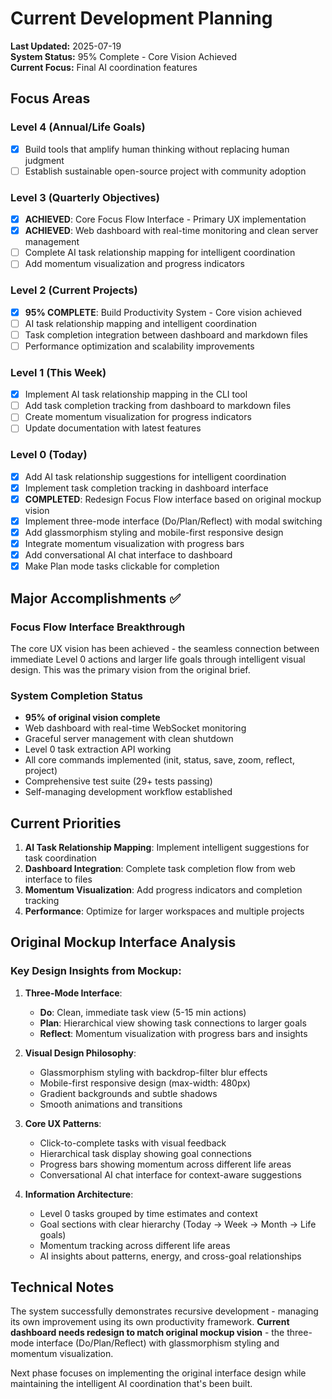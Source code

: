 # Current Development Planning

**Last Updated:** 2025-07-19  
**System Status:** 95% Complete - Core Vision Achieved  
**Current Focus:** Final AI coordination features

## Focus Areas

### Level 4 (Annual/Life Goals)
- [x] Build tools that amplify human thinking without replacing human judgment
- [ ] Establish sustainable open-source project with community adoption

### Level 3 (Quarterly Objectives)  
- [x] **ACHIEVED**: Core Focus Flow Interface - Primary UX implementation
- [x] **ACHIEVED**: Web dashboard with real-time monitoring and clean server management
- [ ] Complete AI task relationship mapping for intelligent coordination
- [ ] Add momentum visualization and progress indicators

### Level 2 (Current Projects)
- [x] **95% COMPLETE**: Build Productivity System - Core vision achieved
- [ ] AI task relationship mapping and intelligent coordination
- [ ] Task completion integration between dashboard and markdown files
- [ ] Performance optimization and scalability improvements

### Level 1 (This Week)
- [x] Implement AI task relationship mapping in the CLI tool
- [ ] Add task completion tracking from dashboard to markdown files
- [ ] Create momentum visualization for progress indicators
- [ ] Update documentation with latest features

### Level 0 (Today)
- [x] Add AI task relationship suggestions for intelligent coordination
- [x] Implement task completion tracking in dashboard interface  
- [x] **COMPLETED**: Redesign Focus Flow interface based on original mockup vision
- [x] Implement three-mode interface (Do/Plan/Reflect) with modal switching
- [x] Add glassmorphism styling and mobile-first responsive design
- [x] Integrate momentum visualization with progress bars
- [x] Add conversational AI chat interface to dashboard
- [x] Make Plan mode tasks clickable for completion

## Major Accomplishments ✅

### Focus Flow Interface Breakthrough
The core UX vision has been achieved - the seamless connection between immediate Level 0 actions and larger life goals through intelligent visual design. This was the primary vision from the original brief.

### System Completion Status
- **95% of original vision complete**
- Web dashboard with real-time WebSocket monitoring
- Graceful server management with clean shutdown
- Level 0 task extraction API working
- All core commands implemented (init, status, save, zoom, reflect, project)
- Comprehensive test suite (29+ tests passing)
- Self-managing development workflow established

## Current Priorities

1. **AI Task Relationship Mapping**: Implement intelligent suggestions for task coordination
2. **Dashboard Integration**: Complete task completion flow from web interface to files  
3. **Momentum Visualization**: Add progress indicators and completion tracking
4. **Performance**: Optimize for larger workspaces and multiple projects

## Original Mockup Interface Analysis

### Key Design Insights from Mockup:
1. **Three-Mode Interface**: 
   - **Do**: Clean, immediate task view (5-15 min actions)
   - **Plan**: Hierarchical view showing task connections to larger goals
   - **Reflect**: Momentum visualization with progress bars and insights

2. **Visual Design Philosophy**:
   - Glassmorphism styling with backdrop-filter blur effects
   - Mobile-first responsive design (max-width: 480px)
   - Gradient backgrounds and subtle shadows
   - Smooth animations and transitions

3. **Core UX Patterns**:
   - Click-to-complete tasks with visual feedback
   - Hierarchical task display showing goal connections
   - Progress bars showing momentum across different life areas
   - Conversational AI chat interface for context-aware suggestions

4. **Information Architecture**:
   - Level 0 tasks grouped by time estimates and context
   - Goal sections with clear hierarchy (Today → Week → Month → Life goals)
   - Momentum tracking across different life areas
   - AI insights about patterns, energy, and cross-goal relationships

## Technical Notes

The system successfully demonstrates recursive development - managing its own improvement using its own productivity framework. **Current dashboard needs redesign to match original mockup vision** - the three-mode interface (Do/Plan/Reflect) with glassmorphism styling and momentum visualization.

Next phase focuses on implementing the original interface design while maintaining the intelligent AI coordination that's been built.
